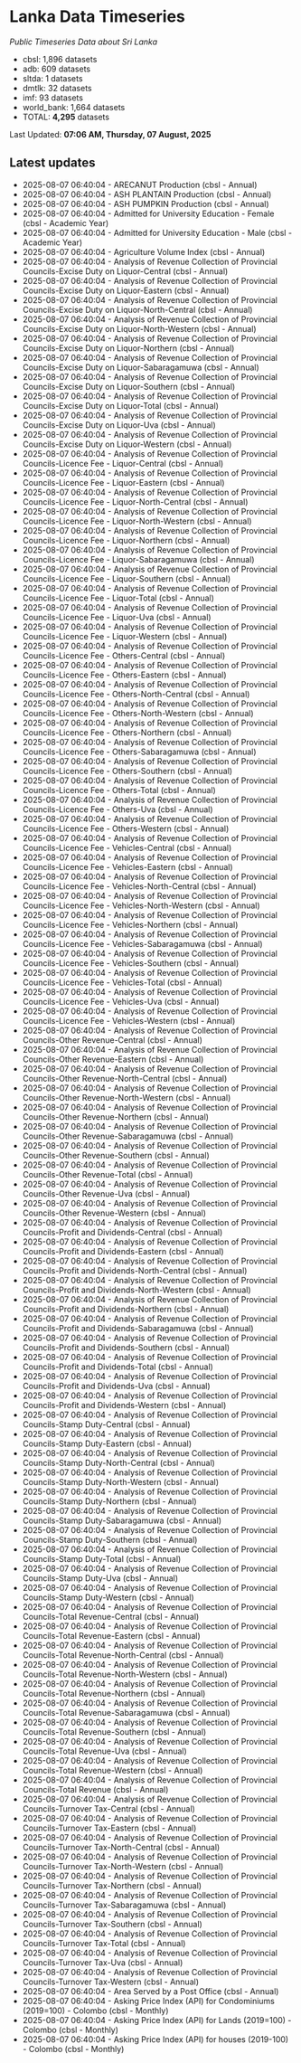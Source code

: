 # Lanka Data Timeseries
*Public Timeseries Data about Sri Lanka*

* cbsl: 1,896 datasets
* adb: 609 datasets
* sltda: 1 datasets
* dmtlk: 32 datasets
* imf: 93 datasets
* world_bank: 1,664 datasets
* TOTAL: **4,295** datasets

Last Updated: **07:06 AM, Thursday, 07 August, 2025**

## Latest updates

* 2025-08-07 06:40:04 - ARECANUT Production (cbsl - Annual)
* 2025-08-07 06:40:04 - ASH PLANTAIN Production (cbsl - Annual)
* 2025-08-07 06:40:04 - ASH PUMPKIN Production (cbsl - Annual)
* 2025-08-07 06:40:04 - Admitted for University Education - Female (cbsl - Academic Year)
* 2025-08-07 06:40:04 - Admitted for University Education - Male (cbsl - Academic Year)
* 2025-08-07 06:40:04 - Agriculture Volume Index (cbsl - Annual)
* 2025-08-07 06:40:04 - Analysis of Revenue Collection of Provincial Councils-Excise Duty on Liquor-Central (cbsl - Annual)
* 2025-08-07 06:40:04 - Analysis of Revenue Collection of Provincial Councils-Excise Duty on Liquor-Eastern (cbsl - Annual)
* 2025-08-07 06:40:04 - Analysis of Revenue Collection of Provincial Councils-Excise Duty on Liquor-North-Central (cbsl - Annual)
* 2025-08-07 06:40:04 - Analysis of Revenue Collection of Provincial Councils-Excise Duty on Liquor-North-Western (cbsl - Annual)
* 2025-08-07 06:40:04 - Analysis of Revenue Collection of Provincial Councils-Excise Duty on Liquor-Northern (cbsl - Annual)
* 2025-08-07 06:40:04 - Analysis of Revenue Collection of Provincial Councils-Excise Duty on Liquor-Sabaragamuwa (cbsl - Annual)
* 2025-08-07 06:40:04 - Analysis of Revenue Collection of Provincial Councils-Excise Duty on Liquor-Southern (cbsl - Annual)
* 2025-08-07 06:40:04 - Analysis of Revenue Collection of Provincial Councils-Excise Duty on Liquor-Total (cbsl - Annual)
* 2025-08-07 06:40:04 - Analysis of Revenue Collection of Provincial Councils-Excise Duty on Liquor-Uva (cbsl - Annual)
* 2025-08-07 06:40:04 - Analysis of Revenue Collection of Provincial Councils-Excise Duty on Liquor-Western (cbsl - Annual)
* 2025-08-07 06:40:04 - Analysis of Revenue Collection of Provincial Councils-Licence Fee - Liquor-Central (cbsl - Annual)
* 2025-08-07 06:40:04 - Analysis of Revenue Collection of Provincial Councils-Licence Fee - Liquor-Eastern (cbsl - Annual)
* 2025-08-07 06:40:04 - Analysis of Revenue Collection of Provincial Councils-Licence Fee - Liquor-North-Central (cbsl - Annual)
* 2025-08-07 06:40:04 - Analysis of Revenue Collection of Provincial Councils-Licence Fee - Liquor-North-Western (cbsl - Annual)
* 2025-08-07 06:40:04 - Analysis of Revenue Collection of Provincial Councils-Licence Fee - Liquor-Northern (cbsl - Annual)
* 2025-08-07 06:40:04 - Analysis of Revenue Collection of Provincial Councils-Licence Fee - Liquor-Sabaragamuwa (cbsl - Annual)
* 2025-08-07 06:40:04 - Analysis of Revenue Collection of Provincial Councils-Licence Fee - Liquor-Southern (cbsl - Annual)
* 2025-08-07 06:40:04 - Analysis of Revenue Collection of Provincial Councils-Licence Fee - Liquor-Total (cbsl - Annual)
* 2025-08-07 06:40:04 - Analysis of Revenue Collection of Provincial Councils-Licence Fee - Liquor-Uva (cbsl - Annual)
* 2025-08-07 06:40:04 - Analysis of Revenue Collection of Provincial Councils-Licence Fee - Liquor-Western (cbsl - Annual)
* 2025-08-07 06:40:04 - Analysis of Revenue Collection of Provincial Councils-Licence Fee - Others-Central (cbsl - Annual)
* 2025-08-07 06:40:04 - Analysis of Revenue Collection of Provincial Councils-Licence Fee - Others-Eastern (cbsl - Annual)
* 2025-08-07 06:40:04 - Analysis of Revenue Collection of Provincial Councils-Licence Fee - Others-North-Central (cbsl - Annual)
* 2025-08-07 06:40:04 - Analysis of Revenue Collection of Provincial Councils-Licence Fee - Others-North-Western (cbsl - Annual)
* 2025-08-07 06:40:04 - Analysis of Revenue Collection of Provincial Councils-Licence Fee - Others-Northern (cbsl - Annual)
* 2025-08-07 06:40:04 - Analysis of Revenue Collection of Provincial Councils-Licence Fee - Others-Sabaragamuwa (cbsl - Annual)
* 2025-08-07 06:40:04 - Analysis of Revenue Collection of Provincial Councils-Licence Fee - Others-Southern (cbsl - Annual)
* 2025-08-07 06:40:04 - Analysis of Revenue Collection of Provincial Councils-Licence Fee - Others-Total (cbsl - Annual)
* 2025-08-07 06:40:04 - Analysis of Revenue Collection of Provincial Councils-Licence Fee - Others-Uva (cbsl - Annual)
* 2025-08-07 06:40:04 - Analysis of Revenue Collection of Provincial Councils-Licence Fee - Others-Western (cbsl - Annual)
* 2025-08-07 06:40:04 - Analysis of Revenue Collection of Provincial Councils-Licence Fee - Vehicles-Central (cbsl - Annual)
* 2025-08-07 06:40:04 - Analysis of Revenue Collection of Provincial Councils-Licence Fee - Vehicles-Eastern (cbsl - Annual)
* 2025-08-07 06:40:04 - Analysis of Revenue Collection of Provincial Councils-Licence Fee - Vehicles-North-Central (cbsl - Annual)
* 2025-08-07 06:40:04 - Analysis of Revenue Collection of Provincial Councils-Licence Fee - Vehicles-North-Western (cbsl - Annual)
* 2025-08-07 06:40:04 - Analysis of Revenue Collection of Provincial Councils-Licence Fee - Vehicles-Northern (cbsl - Annual)
* 2025-08-07 06:40:04 - Analysis of Revenue Collection of Provincial Councils-Licence Fee - Vehicles-Sabaragamuwa (cbsl - Annual)
* 2025-08-07 06:40:04 - Analysis of Revenue Collection of Provincial Councils-Licence Fee - Vehicles-Southern (cbsl - Annual)
* 2025-08-07 06:40:04 - Analysis of Revenue Collection of Provincial Councils-Licence Fee - Vehicles-Total (cbsl - Annual)
* 2025-08-07 06:40:04 - Analysis of Revenue Collection of Provincial Councils-Licence Fee - Vehicles-Uva (cbsl - Annual)
* 2025-08-07 06:40:04 - Analysis of Revenue Collection of Provincial Councils-Licence Fee - Vehicles-Western (cbsl - Annual)
* 2025-08-07 06:40:04 - Analysis of Revenue Collection of Provincial Councils-Other Revenue-Central (cbsl - Annual)
* 2025-08-07 06:40:04 - Analysis of Revenue Collection of Provincial Councils-Other Revenue-Eastern (cbsl - Annual)
* 2025-08-07 06:40:04 - Analysis of Revenue Collection of Provincial Councils-Other Revenue-North-Central (cbsl - Annual)
* 2025-08-07 06:40:04 - Analysis of Revenue Collection of Provincial Councils-Other Revenue-North-Western (cbsl - Annual)
* 2025-08-07 06:40:04 - Analysis of Revenue Collection of Provincial Councils-Other Revenue-Northern (cbsl - Annual)
* 2025-08-07 06:40:04 - Analysis of Revenue Collection of Provincial Councils-Other Revenue-Sabaragamuwa (cbsl - Annual)
* 2025-08-07 06:40:04 - Analysis of Revenue Collection of Provincial Councils-Other Revenue-Southern (cbsl - Annual)
* 2025-08-07 06:40:04 - Analysis of Revenue Collection of Provincial Councils-Other Revenue-Total (cbsl - Annual)
* 2025-08-07 06:40:04 - Analysis of Revenue Collection of Provincial Councils-Other Revenue-Uva (cbsl - Annual)
* 2025-08-07 06:40:04 - Analysis of Revenue Collection of Provincial Councils-Other Revenue-Western (cbsl - Annual)
* 2025-08-07 06:40:04 - Analysis of Revenue Collection of Provincial Councils-Profit and Dividends-Central (cbsl - Annual)
* 2025-08-07 06:40:04 - Analysis of Revenue Collection of Provincial Councils-Profit and Dividends-Eastern (cbsl - Annual)
* 2025-08-07 06:40:04 - Analysis of Revenue Collection of Provincial Councils-Profit and Dividends-North-Central (cbsl - Annual)
* 2025-08-07 06:40:04 - Analysis of Revenue Collection of Provincial Councils-Profit and Dividends-North-Western (cbsl - Annual)
* 2025-08-07 06:40:04 - Analysis of Revenue Collection of Provincial Councils-Profit and Dividends-Northern (cbsl - Annual)
* 2025-08-07 06:40:04 - Analysis of Revenue Collection of Provincial Councils-Profit and Dividends-Sabaragamuwa (cbsl - Annual)
* 2025-08-07 06:40:04 - Analysis of Revenue Collection of Provincial Councils-Profit and Dividends-Southern (cbsl - Annual)
* 2025-08-07 06:40:04 - Analysis of Revenue Collection of Provincial Councils-Profit and Dividends-Total (cbsl - Annual)
* 2025-08-07 06:40:04 - Analysis of Revenue Collection of Provincial Councils-Profit and Dividends-Uva (cbsl - Annual)
* 2025-08-07 06:40:04 - Analysis of Revenue Collection of Provincial Councils-Profit and Dividends-Western (cbsl - Annual)
* 2025-08-07 06:40:04 - Analysis of Revenue Collection of Provincial Councils-Stamp Duty-Central (cbsl - Annual)
* 2025-08-07 06:40:04 - Analysis of Revenue Collection of Provincial Councils-Stamp Duty-Eastern (cbsl - Annual)
* 2025-08-07 06:40:04 - Analysis of Revenue Collection of Provincial Councils-Stamp Duty-North-Central (cbsl - Annual)
* 2025-08-07 06:40:04 - Analysis of Revenue Collection of Provincial Councils-Stamp Duty-North-Western (cbsl - Annual)
* 2025-08-07 06:40:04 - Analysis of Revenue Collection of Provincial Councils-Stamp Duty-Northern (cbsl - Annual)
* 2025-08-07 06:40:04 - Analysis of Revenue Collection of Provincial Councils-Stamp Duty-Sabaragamuwa (cbsl - Annual)
* 2025-08-07 06:40:04 - Analysis of Revenue Collection of Provincial Councils-Stamp Duty-Southern (cbsl - Annual)
* 2025-08-07 06:40:04 - Analysis of Revenue Collection of Provincial Councils-Stamp Duty-Total (cbsl - Annual)
* 2025-08-07 06:40:04 - Analysis of Revenue Collection of Provincial Councils-Stamp Duty-Uva (cbsl - Annual)
* 2025-08-07 06:40:04 - Analysis of Revenue Collection of Provincial Councils-Stamp Duty-Western (cbsl - Annual)
* 2025-08-07 06:40:04 - Analysis of Revenue Collection of Provincial Councils-Total Revenue-Central (cbsl - Annual)
* 2025-08-07 06:40:04 - Analysis of Revenue Collection of Provincial Councils-Total Revenue-Eastern (cbsl - Annual)
* 2025-08-07 06:40:04 - Analysis of Revenue Collection of Provincial Councils-Total Revenue-North-Central (cbsl - Annual)
* 2025-08-07 06:40:04 - Analysis of Revenue Collection of Provincial Councils-Total Revenue-North-Western (cbsl - Annual)
* 2025-08-07 06:40:04 - Analysis of Revenue Collection of Provincial Councils-Total Revenue-Northern (cbsl - Annual)
* 2025-08-07 06:40:04 - Analysis of Revenue Collection of Provincial Councils-Total Revenue-Sabaragamuwa (cbsl - Annual)
* 2025-08-07 06:40:04 - Analysis of Revenue Collection of Provincial Councils-Total Revenue-Southern (cbsl - Annual)
* 2025-08-07 06:40:04 - Analysis of Revenue Collection of Provincial Councils-Total Revenue-Uva (cbsl - Annual)
* 2025-08-07 06:40:04 - Analysis of Revenue Collection of Provincial Councils-Total Revenue-Western (cbsl - Annual)
* 2025-08-07 06:40:04 - Analysis of Revenue Collection of Provincial Councils-Total Revenue (cbsl - Annual)
* 2025-08-07 06:40:04 - Analysis of Revenue Collection of Provincial Councils-Turnover Tax-Central (cbsl - Annual)
* 2025-08-07 06:40:04 - Analysis of Revenue Collection of Provincial Councils-Turnover Tax-Eastern (cbsl - Annual)
* 2025-08-07 06:40:04 - Analysis of Revenue Collection of Provincial Councils-Turnover Tax-North-Central (cbsl - Annual)
* 2025-08-07 06:40:04 - Analysis of Revenue Collection of Provincial Councils-Turnover Tax-North-Western (cbsl - Annual)
* 2025-08-07 06:40:04 - Analysis of Revenue Collection of Provincial Councils-Turnover Tax-Northern (cbsl - Annual)
* 2025-08-07 06:40:04 - Analysis of Revenue Collection of Provincial Councils-Turnover Tax-Sabaragamuwa (cbsl - Annual)
* 2025-08-07 06:40:04 - Analysis of Revenue Collection of Provincial Councils-Turnover Tax-Southern (cbsl - Annual)
* 2025-08-07 06:40:04 - Analysis of Revenue Collection of Provincial Councils-Turnover Tax-Total (cbsl - Annual)
* 2025-08-07 06:40:04 - Analysis of Revenue Collection of Provincial Councils-Turnover Tax-Uva (cbsl - Annual)
* 2025-08-07 06:40:04 - Analysis of Revenue Collection of Provincial Councils-Turnover Tax-Western (cbsl - Annual)
* 2025-08-07 06:40:04 - Area Served by a Post Office (cbsl - Annual)
* 2025-08-07 06:40:04 - Asking Price Index (API) for Condominiums (2019=100) - Colombo (cbsl - Monthly)
* 2025-08-07 06:40:04 - Asking Price Index (API) for Lands (2019=100) - Colombo (cbsl - Monthly)
* 2025-08-07 06:40:04 - Asking Price Index (API) for houses (2019-100) - Colombo (cbsl - Monthly)
